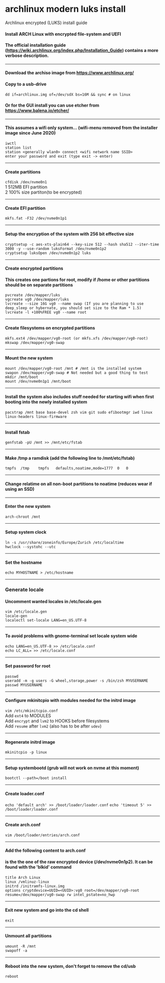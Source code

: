 # archlinux modern luks install
Archlinux encrypted (LUKS) install guide

#### Install ARCH Linux with encrypted file-system and UEFI
#### The official installation guide (https://wiki.archlinux.org/index.php/Installation_Guide) contains a more verbose description.
---
#### Download the archiso image from https://www.archlinux.org/
#### Copy to a usb-drive
`dd if=archlinux.img of=/dev/sdX bs=16M && sync # on linux`
#### Or for the GUI install you can use etcher from https://www.balena.io/etcher/  

---
#### This assumes a wifi only system... (wifi-menu removed from the installer image since June 2020)  
```
iwctl 
station list
station <generally wlan0> connect <wifi network name SSID>
enter your password and exit (type exit -> enter)
```

---
#### Create partitions
`cfdisk /dev/nvme0n1`  
1 512MB EFI partition  
2 100% size partiton(to be encrypted)  

---
#### Create EFI partition
`mkfs.fat -F32 /dev/nvme0n1p1`

---
#### Setup the encryption of the system with 256 bit effective size
```
cryptsetup -c aes-xts-plain64 --key-size 512 --hash sha512 --iter-time 3000 -y --use-random luksFormat /dev/nvme0n1p2
cryptsetup luksOpen /dev/nvme0n1p2 luks
```

---
#### Create encrypted partitions
#### This creates one partions for root, modify if /home or other partitions should be on separate partitions  
```
pvcreate /dev/mapper/luks
vgcreate vg0 /dev/mapper/luks
lvcreate --size 16G vg0 --name swap (If you are planning to use deep_sleep or hybernate, you should set size to the Ram * 1.5)
lvcreate -l +100%FREE vg0 --name root
```  

---
#### Create filesystems on encrypted partitions  
```
mkfs.ext4 /dev/mapper/vg0-root (or mkfs.xfs /dev/mapper/vg0-root)  
mkswap /dev/mapper/vg0-swap
```  

---
#### Mount the new system 
```
mount /dev/mapper/vg0-root /mnt # /mnt is the installed system
swapon /dev/mapper/vg0-swap # Not needed but a good thing to test
mkdir /mnt/boot
mount /dev/nvme0n1p1 /mnt/boot
```  

---
#### Install the system also includes stuff needed for starting wifi when first booting into the newly installed system
`pacstrap /mnt base base-devel zsh vim git sudo efibootmgr iwd linux linux-headers linux-firmware` 

---
#### Install fstab
`genfstab -pU /mnt >> /mnt/etc/fstab`  

---
#### Make /tmp a ramdisk (add the following line to /mnt/etc/fstab)
`tmpfs	/tmp	tmpfs	defaults,noatime,mode=1777	0	0`  

---
#### Change relatime on all non-boot partitions to noatime (reduces wear if using an SSD)

---
#### Enter the new system
`arch-chroot /mnt`  

---
#### Setup system clock
```
ln -s /usr/share/zoneinfo/Europe/Zurich /etc/localtime
hwclock --systohc --utc
```

---

#### Set the hostname
`echo MYHOSTNAME > /etc/hostname`  

---
### Generate locale
#### Uncomment wanted locales in /etc/locale.gen
```
vim /etc/locale.gen
locale-gen
localectl set-locale LANG=en_US.UTF-8
```

---
#### To avoid problems with gnome-terminal set locale system wide
```
echo LANG=en_US.UTF-8 >> /etc/locale.conf
echo LC_ALL= >> /etc/locale.conf
```

 ---
#### Set password for root
```
passwd
useradd -m -g users -G wheel,storage,power -s /bin/zsh MYUSERNAME
passwd MYUSERNAME
```  

---
#### Configure mkinitcpio with modules needed for the initrd image  
`vim /etc/mkinitcpio.conf`  
Add `ext4` to MODULES  
Add `encrypt` and `lvm2` to HOOKS before filesystems   
Add `resume` after `lvm2` (also has to be after `udev`)  

---
#### Regenerate initrd image
`mkinitcpio -p linux`

---
#### Setup systembootd (grub will not work on nvme at this moment)
`bootctl --path=/boot install`

---
#### Create loader.conf
`echo 'default arch' >> /boot/loader/loader.conf`
`echo 'timeout 5' >> /boot/loader/loader.conf`

---
#### Create arch.conf
`vim /boot/loader/entries/arch.conf`

---

#### Add the following content to arch.conf
#### <UUID> is the the one of the raw encrypted device (/dev/nvme0n1p2). It can be found with the 'blkid' command
```
title Arch Linux
linux /vmlinuz-linux
initrd /initramfs-linux.img
options cryptdevice=UUID=<UUID>:vg0 root=/dev/mapper/vg0-root resume=/dev/mapper/vg0-swap rw intel_pstate=no_hwp
```
---
#### Exit new system and go into the cd shell
`exit`

---
#### Unmount all partitions
```
umount -R /mnt
swapoff -a
```

---
#### Reboot into the new system, don't forget to remove the cd/usb
`reboot`
